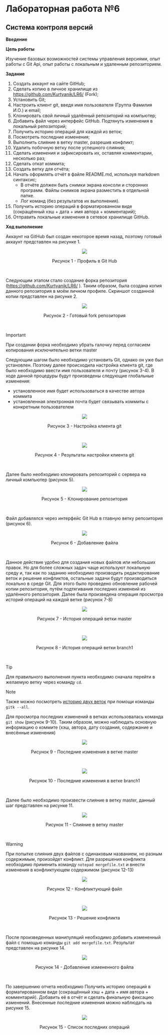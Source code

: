 # Лабораторная работа №6

## Система контроля версий
**Введение**

**Цель работы**

Изучение базовых возможностей системы управления версиями, опыт работы с Git Api, опыт работы с локальным и удаленным репозиторием.

**Задание**

1. Создать аккаунт на сайте GitHub;
2. Сделать копию в личное хранилище из https://github.com/Kurtyanik/LR6/ (Fork);
3. Установить Git;
4. Настроить клиент git, введя имя пользователя (Группа Фамилия И.О.) и email;
5. Клонировать свой личный удалённый репозиторий на компьютер;
6. Добавить файл через интерфейс GitHub. Подтянуть изменения в локальный репозиторий;
7. Получить историю операций для каждой из веток;
8. Посмотреть последние изменения;
9. Выполнить слияние в ветку master, разрешив конфликт;
10. Удалить побочную ветку после успешного слияния;
11. Сделать изменения и зафиксировать их, оставляя комментарии, несколько раз;
12. Сделать откат коммита;
13. Создать ветку для отчёта;
14. Начать оформлять отчёт в файле README.md, используя markdown синтаксис;
    - В отчёте должен быть снимки экрана консоли и сторонних программ. Файлы снимков экрана разместить в отдельной папке.
    - Лог команд (без результатов их выполнения).
15. Получить историю операций в форматированном виде (сокращённый хэш + дата + имя автора + комментарий);
16. Отправить локальные изменения в сетевое хранилище GitHub.

**Ход выполнение**

Аккаунт на GitHub был создан некоторое время назад, поэтому
готовый аккаунт представлен на рисунке 1.

<p align="center">
  <img src="https://github.com/sunnerfuer/LR6/blob/report/screenshots/profile.jpg">
</p>
<p align="center">Рисунок 1 - Профиль в Git Hub</p></br>

Следующим этапом стало создание форка репозитория (https://github.com/Kurtyanik/LR6/ ). Таким образом, была создана копия данного репозитория в моём личном профиле. Скриншот созданной копии представлен на рисунке 2.

<p align="center">
  <img src="https://github.com/sunnerfuer/LR6/blob/report/screenshots/fork.jpg">
</p>
<p align="center">Рисунок 2 - Готовый fork репозитория</p></br>

> [!IMPORTANT]
> При создании форка необходимо убрать галочку перед согласием копирования исключительно ветки master
>
Следующим шагом было необходимо установить Git, однако он уже был установлен. Поэтому далее происходила настройка клиента git, где было необходимо ввести имя пользователя и почту (рисунок 3-4). В ходе данной процедуры будут произведены следующие глобальные изменения:

- установленное имя будет использоваться в качестве автора коммита
- установленная электронная почта будет связывать коммиты с конкретным пользователем

<p align="center">
  <img src="https://github.com/sunnerfuer/LR6/blob/report/screenshots/user_name%20and%20email.jpg">
</p>
<p align="center">Рисунок 3 - Настройка клиента git</p></br>

<p align="center">
  <img src="https://github.com/sunnerfuer/LR6/blob/report/screenshots/git%20config.jpg">
</p>
<p align="center">Рисунок 4 - Результаты настройки клиента git</p></br>

Далее было необходимо клонировать репозиторий с сервера на личный компьютер (рисунок 5).

<p align="center">
  <img src="https://github.com/sunnerfuer/LR6/blob/report/screenshots/cloning.jpg">
</p>
<p align="center">Рисунок 5 - Клонирование репозитория</p></br>

Файл добавлялся через интерфейс Git Hub в главную ветку репозитория (рисунок 6).

<p align="center">
  <img src="https://github.com/sunnerfuer/LR6/blob/report/screenshots/adding%20file.jpg">
</p>
<p align="center">Рисунок 6 - Добавление файла</p></br>

Данное действие удобно для создания новых файлов или небольших правок. Но для более сложных задач чаще используют локальную среду и, так как по заданию необходимо производить редактирование веток и решение конфликтов, остальные задачи будут производиться локально в среде Git. Для этого было проведено обновление рабочей копии репозитория, путём подтягивания последних изменеий из удалённого репозитория. Далее была произведена операция просмотра историй операций на каждой ветке (рисунок 7-8)

<p align="center">
  <img src="https://github.com/sunnerfuer/LR6/blob/report/screenshots/git%20log%20master!.jpg">
</p>
<p align="center">Рисунок 7 - История операций ветки master</p></br>

<p align="center">
  <img src="https://github.com/sunnerfuer/LR6/blob/report/screenshots/git%20log%20branch1.jpg">
</p>
<p align="center">Рисунок 8 - История операций ветки branch1</p></br>

> [!TIP]
> Для правильного выполнения пункта необходимо сначала перейти в желаемую ветку через команду `cd`.

> [!NOTE]
> Также можно посмотреть [историю двух веток](https://github.com/sunnerfuer/LR6/blob/report/screenshots/showing%20hostory%20of%202.jpg) при помощи команды `gitk --all`.

 Для просмотра последних изменений в ветках использовалась команда `git show` (рисунок 9-10). Таким образом, можно наблюдать основную информацию о коммите (хэш, автора, дату создания, содержание и внесённые изменения)

<p align="center">
  <img src="https://github.com/sunnerfuer/LR6/blob/report/screenshots/git%20show%20master.jpg">
</p>
<p align="center">Рисунок 9 - Последние изменения в ветке master</p></br>

<p align="center">
  <img src="https://github.com/sunnerfuer/LR6/blob/report/screenshots/git%20show%20branch1.jpg">
</p>
<p align="center">Рисунок 10 - Последние изменения в ветке branch1</p></br>

Далее было необходимо произвести слияние в ветку master, данный шаг представлен на рисунке 11.

<p align="center">
  <img src="https://github.com/sunnerfuer/LR6/blob/report/screenshots/git%20checkout%20master.jpg">
</p>
<p align="center">Рисунок 11 - Слияние в ветку master</p></br>

> [!WARNING]
> При попытке слияния двух файлов с одинаковым названием, но разным содержимым, произойдет конфликт. Для разрешения конфликта необходимо применить команду `notepad mergefile.txt` и внести изменения в конфликтующем содержимом (рисунок 12-13)

<p align="center">
  <img src="https://github.com/sunnerfuer/LR6/blob/report/screenshots/merge1.jpg">
</p>
<p align="center">Рисунок 12 - Конфликтующий файл</p></br>

<p align="center">
  <img src="https://github.com/sunnerfuer/LR6/blob/report/screenshots/merge2.jpg">
</p>
<p align="center">Рисунок 13 - Решение конфликта</p></br>

После произведенных манипуляций необходимо добавить измененный файл с помощью команды `git add mergefile.txt`. Результат представлен на рисунке 14.

<p align="center">
  <img src="https://github.com/sunnerfuer/LR6/blob/report/screenshots/git%20add%20merge.jpg">
</p>
<p align="center">Рисунок 14 - Добавление измененного файла</p></br>

По завершению отчета необходимо Получить историю операций в форматированном виде (сокращённый хэш + дата + имя автора + комментарий). Добавить её в отчёт и сделать
финальную фиксацию изменений. Внесенные последние изменения можно наблюдать на рисунке 15.

<p align="center">
  <img src="https://github.com/sunnerfuer/LR6/blob/report/screenshots/final%20git%20log.jpg">
</p>
<p align="center">Рисунок 15 - Список последних операций</p></br>